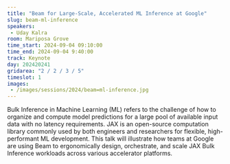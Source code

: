 ```yaml
---
title: "Beam for Large-Scale, Accelerated ML Inference at Google"
slug: beam-ml-inference
speakers:
 - Uday Kalra
room: Mariposa Grove
time_start: 2024-09-04 09:10:00
time_end: 2024-09-04 9:40:00
track: Keynote
day: 202420241
gridarea: "2 / 2 / 3 / 5"
timeslot: 1
images:
 - /images/sessions/2024/beam=ml-inference.jpg 
---
```


Bulk Inference in Machine Learning (ML) refers to the challenge of how to organize and compute model predictions for a large pool of available input data with no latency requirements. JAX is an open-source computation library commonly used by both engineers and researchers for flexible, high-performant ML development. This talk will illustrate how teams at Google are using Beam to ergonomically design, orchestrate, and scale JAX Bulk Inference workloads across various accelerator platforms.
